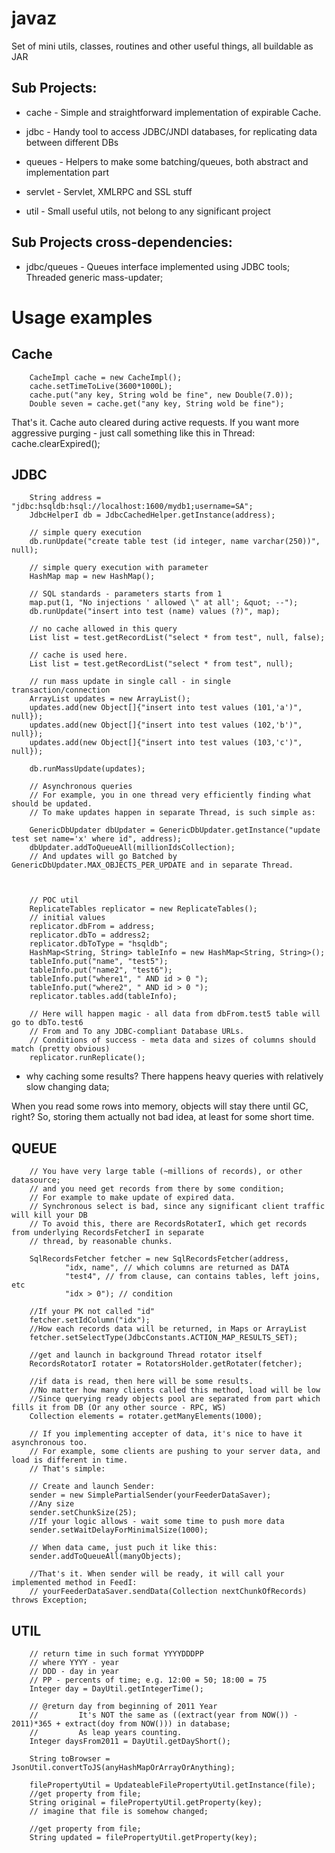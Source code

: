 javaz
=====

Set of mini utils, classes, routines and other useful things, all buildable as JAR

Sub Projects:
-------------

* cache - Simple and straightforward implementation of expirable Cache.

* jdbc - Handy tool to access JDBC/JNDI databases, for replicating data between different DBs

* queues - Helpers to make some batching/queues, both abstract and implementation part

* servlet - Servlet, XMLRPC and SSL stuff

* util - Small useful utils, not belong to any significant project

Sub Projects cross-dependencies:
--------------------------------

* jdbc/queues - Queues interface implemented using JDBC tools; Threaded generic mass-updater;

Usage examples
==============

Cache
-----
        CacheImpl cache = new CacheImpl();
        cache.setTimeToLive(3600*1000L);
        cache.put("any key, String wold be fine", new Double(7.0));
        Double seven = cache.get("any key, String wold be fine");

That's it. Cache auto cleared during active requests. If you want more aggressive purging - just call something
like this in Thread:
        cache.clearExpired();


JDBC
----
        String address = "jdbc:hsqldb:hsql://localhost:1600/mydb1;username=SA";
        JdbcHelperI db = JdbcCachedHelper.getInstance(address);

        // simple query execution
        db.runUpdate("create table test (id integer, name varchar(250))", null);

        // simple query execution with parameter
        HashMap map = new HashMap();

        // SQL standards - parameters starts from 1
        map.put(1, "No injections ' allowed \" at all'; &quot; --");
        db.runUpdate("insert into test (name) values (?)", map);

        // no cache allowed in this query
        List list = test.getRecordList("select * from test", null, false);

        // cache is used here.
        List list = test.getRecordList("select * from test", null);

        // run mass update in single call - in single transaction/connection
        ArrayList updates = new ArrayList();
        updates.add(new Object[]{"insert into test values (101,'a')", null});
        updates.add(new Object[]{"insert into test values (102,'b')", null});
        updates.add(new Object[]{"insert into test values (103,'c')", null});

        db.runMassUpdate(updates);

        // Asynchronous queries
        // For example, you in one thread very efficiently finding what should be updated.
        // To make updates happen in separate Thread, is such simple as:

        GenericDbUpdater dbUpdater = GenericDbUpdater.getInstance("update test set name='x' where id", address);
        dbUpdater.addToQueueAll(millionIdsCollection);
        // And updates will go Batched by GenericDbUpdater.MAX_OBJECTS_PER_UPDATE and in separate Thread.



        // POC util
        ReplicateTables replicator = new ReplicateTables();
        // initial values
        replicator.dbFrom = address;
        replicator.dbTo = address2;
        replicator.dbToType = "hsqldb";
        HashMap<String, String> tableInfo = new HashMap<String, String>();
        tableInfo.put("name", "test5");
        tableInfo.put("name2", "test6");
        tableInfo.put("where1", " AND id > 0 ");
        tableInfo.put("where2", " AND id > 0 ");
        replicator.tables.add(tableInfo);

        // Here will happen magic - all data from dbFrom.test5 table will go to dbTo.test6
        // From and To any JDBC-compliant Database URLs.
        // Conditions of success - meta data and sizes of columns should match (pretty obvious)
        replicator.runReplicate();


* why caching some results? There happens heavy queries with relatively slow changing data;

 When you read some rows into memory, objects will stay there until GC, right? So, storing them actually
 not bad idea, at least for some short time.

QUEUE
-----

        // You have very large table (~millions of records), or other datasource;
        // and you need get records from there by some condition;
        // For example to make update of expired data.
        // Synchronous select is bad, since any significant client traffic will kill your DB
        // To avoid this, there are RecordsRotaterI, which get records from underlying RecordsFetcherI in separate
        // thread, by reasonable chunks.

        SqlRecordsFetcher fetcher = new SqlRecordsFetcher(address,
                "idx, name", // which columns are returned as DATA
                "test4", // from clause, can contains tables, left joins, etc
                "idx > 0"); // condition

        //If your PK not called "id"
        fetcher.setIdColumn("idx");
        //How each records data will be returned, in Maps or ArrayList
        fetcher.setSelectType(JdbcConstants.ACTION_MAP_RESULTS_SET);

        //get and launch in background Thread rotator itself
        RecordsRotatorI rotater = RotatorsHolder.getRotater(fetcher);

        //if data is read, then here will be some results.
        //No matter how many clients called this method, load will be low
        //Since querying ready objects pool are separated from part which fills it from DB (Or any other source - RPC, WS)
        Collection elements = rotater.getManyElements(1000);

        // If you implementing accepter of data, it's nice to have it asynchronous too.
        // For example, some clients are pushing to your server data, and load is different in time.
        // That's simple:

        // Create and launch Sender:
        sender = new SimplePartialSender(yourFeederDataSaver);
        //Any size
        sender.setChunkSize(25);
        //If your logic allows - wait some time to push more data
        sender.setWaitDelayForMinimalSize(1000);

        // When data came, just puch it like this:
        sender.addToQueueAll(manyObjects);

        //That's it. When sender will be ready, it will call your implemented method in FeedI:
        // yourFeederDataSaver.sendData(Collection nextChunkOfRecords) throws Exception;

UTIL
----
        // return time in such format YYYYDDDPP
        // where YYYY - year
        // DDD - day in year
        // PP - percents of time; e.g. 12:00 = 50; 18:00 = 75
        Integer day = DayUtil.getIntegerTime();

        // @return day from beginning of 2011 Year
        //         It's NOT the same as ((extract(year from NOW()) - 2011)*365 + extract(doy from NOW())) in database;
        //         As leap years counting.
        Integer daysFrom2011 = DayUtil.getDayShort();

        String toBrowser = JsonUtil.convertToJS(anyHashMapOrArrayOrAnything);

        filePropertyUtil = UpdateableFilePropertyUtil.getInstance(file);
        //get property from file;
        String original = filePropertyUtil.getProperty(key);
        // imagine that file is somehow changed;

        //get property from file;
        String updated = filePropertyUtil.getProperty(key);
